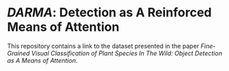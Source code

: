 # _DARMA_: Detection as A Reinforced Means of Attention


This repository contains a link to the dataset presented in the paper _Fine-Grained Visual Classification of Plant Species In The Wild: Object Detection as A Means of Attention_.
